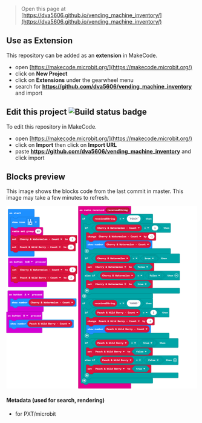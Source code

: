 
> Open this page at [https://dva5606.github.io/vending_machine_inventory/](https://dva5606.github.io/vending_machine_inventory/)

## Use as Extension

This repository can be added as an **extension** in MakeCode.

* open [https://makecode.microbit.org/](https://makecode.microbit.org/)
* click on **New Project**
* click on **Extensions** under the gearwheel menu
* search for **https://github.com/dva5606/vending_machine_inventory** and import

## Edit this project ![Build status badge](https://github.com/dva5606/vending_machine_inventory/workflows/MakeCode/badge.svg)

To edit this repository in MakeCode.

* open [https://makecode.microbit.org/](https://makecode.microbit.org/)
* click on **Import** then click on **Import URL**
* paste **https://github.com/dva5606/vending_machine_inventory** and click import

## Blocks preview

This image shows the blocks code from the last commit in master.
This image may take a few minutes to refresh.

![A rendered view of the blocks](https://github.com/dva5606/vending_machine_inventory/raw/master/.github/makecode/blocks.png)

#### Metadata (used for search, rendering)

* for PXT/microbit
<script src="https://makecode.com/gh-pages-embed.js"></script><script>makeCodeRender("{{ site.makecode.home_url }}", "{{ site.github.owner_name }}/{{ site.github.repository_name }}");</script>
